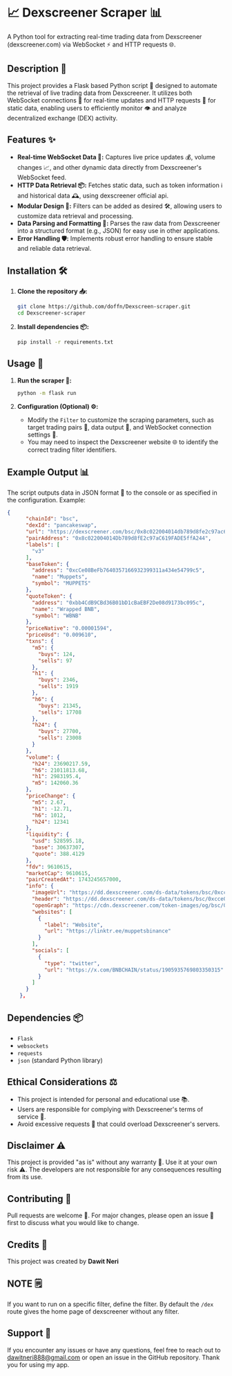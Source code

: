
# 📈 Dexscreener Scraper 📊

A Python tool for extracting real-time trading data from Dexscreener (dexscreener.com) via WebSocket ⚡ and HTTP requests 🌐.

## Description 📝

This project provides a Flask based Python script 🐍 designed to automate the retrieval of live trading data from Dexscreener. It utilizes both WebSocket connections 🔌 for real-time updates and HTTP requests 📡 for static data, enabling users to efficiently monitor 👁️ and analyze decentralized exchange (DEX) activity. 

## Features ✨

* **Real-time WebSocket Data 🚀:** Captures live price updates 💰, volume changes 📈, and other dynamic data directly from Dexscreener's WebSocket feed.
* **HTTP Data Retrieval 📦:** Fetches static data, such as token information ℹ️ and historical data 🕰️, using dexscreener official api.
* **Modular Design 🧩:** Filters can be added as desired 🛠️, allowing users to customize data retrieval and processing.
* **Data Parsing and Formatting 📄:** Parses the raw data from Dexscreener into a structured format (e.g., JSON) for easy use in other applications.
* **Error Handling 🛡️:** Implements robust error handling to ensure stable and reliable data retrieval.

## Installation 🛠️

1.  **Clone the repository 📥:**

    ```bash
    git clone https://github.com/doffn/Dexscreen-scraper.git
    cd Dexscreener-scraper
    ```

2.  **Install dependencies 📦:**

    ```bash
    pip install -r requirements.txt
    ```

## Usage 🚀

1.  **Run the scraper 🏃:**

    ```bash
    python -m flask run
    ```

2.  **Configuration (Optional) ⚙️:**
    * Modify the `Filter` to customize the scraping parameters, such as target trading pairs 🎯, data output 📄, and WebSocket connection settings 🔌.
    * You may need to inspect the Dexscreener website 🌐 to identify the correct trading filter identifiers.

## Example Output 📊

The script outputs data in JSON format 📄 to the console or as specified in the configuration. Example:

```json
{
      "chainId": "bsc",
      "dexId": "pancakeswap",
      "url": "https://dexscreener.com/bsc/0x8c022004014db789d8fe2c97ac619fade5ffa244",
      "pairAddress": "0x8c022004014Db789d8fE2c97aC619FADE5ffA244",
      "labels": [
        "v3"
      ],
      "baseToken": {
        "address": "0xcCe08BeFb7640357166932399311a434e54799c5",
        "name": "Muppets",
        "symbol": "MUPPETS"
      },
      "quoteToken": {
        "address": "0xbb4CdB9CBd36B01bD1cBaEBF2De08d9173bc095c",
        "name": "Wrapped BNB",
        "symbol": "WBNB"
      },
      "priceNative": "0.00001594",
      "priceUsd": "0.009610",
      "txns": {
        "m5": {
          "buys": 124,
          "sells": 97
        },
        "h1": {
          "buys": 2346,
          "sells": 1919
        },
        "h6": {
          "buys": 21345,
          "sells": 17708
        },
        "h24": {
          "buys": 27700,
          "sells": 23008
        }
      },
      "volume": {
        "h24": 23690217.59,
        "h6": 21011813.68,
        "h1": 2983195.4,
        "m5": 142060.36
      },
      "priceChange": {
        "m5": 2.67,
        "h1": -12.71,
        "h6": 1012,
        "h24": 12341
      },
      "liquidity": {
        "usd": 528595.18,
        "base": 30637307,
        "quote": 388.4129
      },
      "fdv": 9610615,
      "marketCap": 9610615,
      "pairCreatedAt": 1743245657000,
      "info": {
        "imageUrl": "https://dd.dexscreener.com/ds-data/tokens/bsc/0xcce08befb7640357166932399311a434e54799c5.png?key=c661a2",
        "header": "https://dd.dexscreener.com/ds-data/tokens/bsc/0xcce08befb7640357166932399311a434e54799c5/header.png?key=c661a2",
        "openGraph": "https://cdn.dexscreener.com/token-images/og/bsc/0xcce08befb7640357166932399311a434e54799c5?timestamp=1743273900000",
        "websites": [
          {
            "label": "Website",
            "url": "https://linktr.ee/muppetsbinance"
          }
        ],
        "socials": [
          {
            "type": "twitter",
            "url": "https://x.com/BNBCHAIN/status/1905935769803350315"
          }
        ]
      }
    },
```

## Dependencies 📦

* `Flask`
* `websockets`
* `requests`
* `json` (standard Python library)

## Ethical Considerations ⚖️

* This project is intended for personal and educational use 📚.
* Users are responsible for complying with Dexscreener's terms of service 📜.
* Avoid excessive requests 🛑 that could overload Dexscreener's servers.

## Disclaimer ⚠️

This project is provided "as is" without any warranty 🚫. Use it at your own risk ⚠️. The developers are not responsible for any consequences resulting from its use.

## Contributing 🤝

Pull requests are welcome 🎉. For major changes, please open an issue 💬 first to discuss what you would like to change.


## Credits 🙌

This project was created by **Dawit Neri**

## NOTE 🗒

If you want to run on a specific filter, define the filter. By default the `/dex` route gives the home page of dexscreener without any filter.

## Support 💬

If you encounter any issues or have any questions, feel free to reach out to dawitneri888@gmail.com or open an issue in the GitHub repository.  Thank you for using my app.
  
